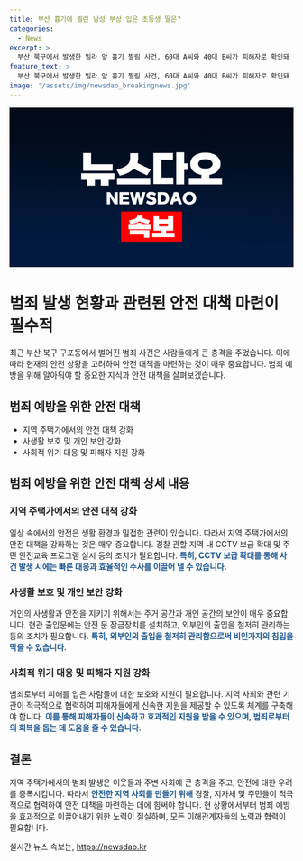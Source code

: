 ```yaml
---
title: 부산 흉기에 찔린 남성 부상 입은 초등생 딸은?
categories:
  - News
excerpt: >
  부산 북구에서 발생한 빌라 앞 흉기 찔림 사건, 60대 A씨와 40대 B씨가 피해자로 확인돼 심각한 부상 입음. B씨는 사망, A씨는 현재 의식불명 상태. A씨의 딸도 피해 입음. 경찰은 A씨의 B씨와 딸에게 흉기를 휘두르고 자해 의심. 이들간의 원한과 금전 문제 조사 중. 사건에 관련된 CCTV 없어 목격자 확인에 노력. B씨와 딸의 상태로 정황 파악 시간 소요 예상. (150자)
feature_text: >
  부산 북구에서 발생한 빌라 앞 흉기 찔림 사건, 60대 A씨와 40대 B씨가 피해자로 확인돼 심각한 부상 입음. B씨는 사망, A씨는 현재 의식불명 상태. A씨의 딸도 피해 입음. 경찰은 A씨의 B씨와 딸에게 흉기를 휘두르고 자해 의심. 이들간의 원한과 금전 문제 조사 중. 사건에 관련된 CCTV 없어 목격자 확인에 노력. B씨와 딸의 상태로 정황 파악 시간 소요 예상. (150자)
image: '/assets/img/newsdao_breakingnews.jpg'
---
```


<p><img src="/assets/img/newsdao_breakingnews.jpg" alt="firstkoreanews 속보" /></p>

<h1>범죄 발생 현황과 관련된 안전 대책 마련이 필수적</h1>

<p data-ke-size="size16">최근 부산 북구 구포동에서 벌어진 범죄 사건은 사람들에게 큰 충격을 주었습니다. 이에 따라 현재의 안전 상황을 고려하여 안전 대책을 마련하는 것이 매우 중요합니다. 범죄 예방을 위해 알아둬야 할 중요한 지식과 안전 대책을 살펴보겠습니다.</p>

<h2 data-ke-size="size26">범죄 예방을 위한 안전 대책</h2>

<ul>
    <li>지역 주택가에서의 안전 대책 강화</li>
    <li>사생활 보호 및 개인 보안 강화</li>
    <li>사회적 위기 대응 및 피해자 지원 강화</li>
</ul>

<h2 data-ke-size="size26">범죄 예방을 위한 안전 대책 상세 내용</h2>

<h3>지역 주택가에서의 안전 대책 강화</h3>

<p data-ke-size="size16">일상 속에서의 안전은 생활 환경과 밀접한 관련이 있습니다. 따라서 지역 주택가에서의 안전 대책을 강화하는 것은 매우 중요합니다. 경찰 관할 지역 내 CCTV 보급 확대 및 주민 안전교육 프로그램 실시 등의 조치가 필요합니다. <b><span style="color: #1a5490;">특히, CCTV 보급 확대를 통해 사건 발생 시에는 빠른 대응과 효율적인 수사를 이끌어 낼 수 있습니다.</span></b></p>

<h3>사생활 보호 및 개인 보안 강화</h3>

<p data-ke-size="size16">개인의 사생활과 안전을 지키기 위해서는 주거 공간과 개인 공간의 보안이 매우 중요합니다. 현관 출입문에는 안전 문 잠금장치를 설치하고, 외부인의 출입을 철저히 관리하는 등의 조치가 필요합니다. <b><span style="color: #1a5490;">특히, 외부인의 출입을 철저히 관리함으로써 비인가자의 침입을 막을 수 있습니다.</span></b></p>

<h3>사회적 위기 대응 및 피해자 지원 강화</h3>

<p data-ke-size="size16">범죄로부터 피해를 입은 사람들에 대한 보호와 지원이 필요합니다. 지역 사회와 관련 기관이 적극적으로 협력하여 피해자들에게 신속한 지원을 제공할 수 있도록 체계를 구축해야 합니다. <b><span style="color: #1a5490;">이를 통해 피해자들이 신속하고 효과적인 지원을 받을 수 있으며, 범죄로부터의 회복을 돕는 데 도움을 줄 수 있습니다.</span></b></p>

<h2 data-ke-size="size26">결론</h2>

<p data-ke-size="size16">지역 주택가에서의 범죄 발생은 이웃들과 주변 사회에 큰 충격을 주고, 안전에 대한 우려를 증폭시킵니다. 따라서 <b><span style="color: #1a5490;">안전한 지역 사회를 만들기 위해</span></b> 경찰, 지자체 및 주민들이 적극적으로 협력하여 안전 대책을 마련하는 데에 힘써야 합니다. 현 상황에서부터 범죄 예방을 효과적으로 이끌어내기 위한 노력이 절실하며, 모든 이해관계자들의 노력과 협력이 필요합니다.</p>
실시간 뉴스 속보는, <a href="https://newsdao.kr" rel="dofollow">https://newsdao.kr</a>


